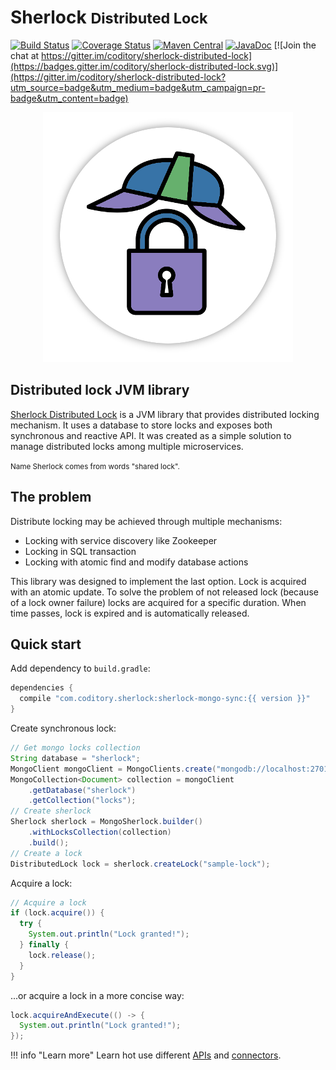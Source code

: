 # Sherlock <small>Distributed Lock</small>

[![Build Status](https://travis-ci.org/coditory/sherlock-distributed-lock.svg?branch=master)](https://travis-ci.org/coditory/sherlock-distributed-lock)
[![Coverage Status](https://coveralls.io/repos/github/coditory/sherlock-distributed-lock/badge.svg)](https://coveralls.io/github/coditory/sherlock-distributed-lock)
[![Maven Central](https://maven-badges.herokuapp.com/maven-central/com.coditory.sherlock/sherlock-api-sync/badge.svg)](https://search.maven.org/search?q=com.coditory.sherlock)
[![JavaDoc](http://www.javadoc.io/badge/com.coditory.sherlock/sherlock-api-sync.svg)](http://www.javadoc.io/doc/com.coditory.sherlock/sherlock-api-sync)
[![Join the chat at https://gitter.im/coditory/sherlock-distributed-lock](https://badges.gitter.im/coditory/sherlock-distributed-lock.svg)](https://gitter.im/coditory/sherlock-distributed-lock?utm_source=badge&utm_medium=badge&utm_campaign=pr-badge&utm_content=badge)

<div style="text-align: center">
<img src="assets/img/logo.png" alt="Sherlock Distributed Lock Logo">
</div>

## Distributed lock JVM library 

[Sherlock Distributed Lock](https://github.com/coditory/sherlock-distributed-lock) is a JVM library 
that provides distributed locking mechanism. It uses a database to store locks and exposes both synchronous and reactive API.
It was created as a simple solution to manage distributed locks among multiple microservices.

<small>Name Sherlock comes from words "shared lock".</small>

## The problem
Distribute locking may be achieved through multiple mechanisms:

- Locking with service discovery like Zookeeper
- Locking in SQL transaction
- Locking with atomic find and modify database actions

This library was designed to implement the last option. Lock is acquired with an atomic update.
To solve the problem of not released lock (because of a lock owner failure) locks are acquired for a specific duration.
When time passes, lock is expired and is automatically released.

## Quick start

Add dependency to `build.gradle`:
```gradle
dependencies {
  compile "com.coditory.sherlock:sherlock-mongo-sync:{{ version }}"
}
```

Create synchronous lock:
```java
// Get mongo locks collection
String database = "sherlock";
MongoClient mongoClient = MongoClients.create("mongodb://localhost:27017/" + database);
MongoCollection<Document> collection = mongoClient
    .getDatabase("sherlock")
    .getCollection("locks");
// Create sherlock
Sherlock sherlock = MongoSherlock.builder()
    .withLocksCollection(collection)
    .build();
// Create a lock
DistributedLock lock = sherlock.createLock("sample-lock");
```

Acquire a lock:
```java
// Acquire a lock
if (lock.acquire()) {
  try {
    System.out.println("Lock granted!");
  } finally {
    lock.release();
  }
}
```

...or acquire a lock in a more concise way:
```java
lock.acquireAndExecute(() -> {
  System.out.println("Lock granted!");
});
```

!!! info "Learn more"
    Learn hot use different [APIs](api.md) and [connectors](connectors.md).
